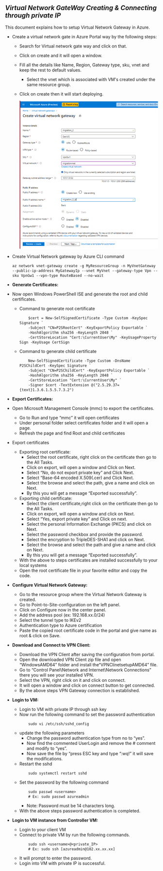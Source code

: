 
## **_Virtual Network GateWay Creating & Connecting through private IP_** 

This document explains how to setup Virtual Network Gateway in Azure.

-	Create a virtual network gate in Azure Portal way by the following steps:

	-	Search for Virtual network gate way and click on that.
	-	Click on create and it will open a window.
	-	Fill all the details like Name, Region, Gateway type, sku, vnet and keep the rest to default values.
        -   Select the vnet which is associated with VM's created under the same resource group.
	-	Click on create then it will start deploying.
	
		![image](ss/vpngateway.png)
		
-	Create Virtual Network gateway by Azure CLI command
	```
	az network vnet-gateway create -g MyResourceGroup -n MyVnetGateway --public-ip-address MyGatewayIp --vnet MyVnet --gateway-type Vpn --sku VpnGw1 --vpn-type RouteBased --no-wait
	```
- **Generate Certificates:**
-   Now open Windows PowerShell ISE and generate the root and child certificates.
    -   Command to generate root certificate
        ```
            $cert = New-SelfSignedCertificate -Type Custom -KeySpec Signature `
            -Subject "CN=P2SRootCert" -KeyExportPolicy Exportable `
            -HashAlgorithm sha256 -KeyLength 2048 `
            -CertStoreLocation "Cert:\CurrentUser\My" -KeyUsageProperty Sign -KeyUsage CertSign
        ```
    -   Command to generate child certificate
        ```
            New-SelfSignedCertificate -Type Custom -DnsName P2SChildCert -KeySpec Signature `
            -Subject "CN=P2SChildCert" -KeyExportPolicy Exportable `
            -HashAlgorithm sha256 -KeyLength 2048 `
            -CertStoreLocation "Cert:\CurrentUser\My" `
            -Signer $cert -TextExtension @("2.5.29.37={text}1.3.6.1.5.5.7.3.2")
        ```
-   **Export Certificates:**
-   Open Microsoft Management Console (mmc) to export the certificates.
    - Go to Run and type “mmc” it will open certificates
    - Under personal folder select certificates folder and it will open a page.
    - Refresh the page and find Root and child certificates
-   Export certificates
    -   Exporting root certificate:
        -   Select the root certificate, right click on the certificate then go to the All Tasks.
        -   Click on export, will open a window and Click on Next.
        -   Select “No, do not export private key” and Click Next.
        -   Select “Base-64 encoded X.509(.cer) and Click Next.
        -   Select the browse and select the path, give a name and click on Next.
        -   By this you will get a message “Exported successfully”.
    -   Exporting child certificate:
        -   Select the client certificate,right click on the certificate then go to the All Tasks.
        -   Click on export, will open a window and click on Next.
        -   Select “Yes, export private key” and Click on next.
        -   Select the personal Information Exchange (PKCS) and click on Next.
        -   Select the password checkbox and provide the password.
        -   Select the encryption to TripleDES-SHA1 and click on Next.
        -   Select the browse and select the path and give a name and click on Next.
        -   By this you will get a message “Exported successfully”.
    -   With the above to steps certificates are installed successfully to your local systems
    -   Open the root certificate file in your favorite editor and copy the code.

-   **Configure Virtual Network Gateway:**
    -	Go to the resource group where the Virtual Network Gateway is created.
    -   Go to Point-to-Site-configuration on the left panel.
    -   Click on Configure now in the center panel.
    -   Add the address pool (ex: 192.168.xx.0/24)
    -   Select the tunnel type to IKEv2
    -   Authentication type to Azure certification
    -   Paste the copied root certificate code in the portal and give name as root & click on Save.

-   **Download and Connect to VPN Client:**

    -   Download the VPN Client after saving the configuration from portal.
    -   Open the downloaded VPN Client zip file and open “WindowsAMD64” folder and install the“VPNClinetsetupAMD64” file.
    -   Go to “Control Panel\Network and Internet\Network Connections” there you will see your installed VPN.
    -   Select the VPN, right click on it and click on connect.
    -   It will open a window and click on connect button to get connected.
    -   By the above steps VPN Gateway connection is established.

-   **Login to VM:**
    -   Login to VM with private IP through ssh key
    -   Now run the following command to set the password authentication
        ```
            sudo vi /etc/ssh/sshd_config
        ```
    -   update the following parameters
        -   Change the password authentication type from no to “yes”.
        -   Now find the commented UserLogin and remove the # comment and modify to “yes”.
        -   Now save the file by “press ESC key and type “:wq!” it will save the modifications.
    -   Restart the sshd 
        ```
            sudo systemctl restart sshd
        ```
    -   Set the password by the following command
        ```
            sudo passwd <username>
            # Ex: sudo passwd azureadmin
        ```
        -   Note: Password must be 14 characters long.
    -   With the above steps password authentication is completed.

-   **Login to VM instance from Controller VM:**
    -   Login to your client VM
    -   Connect to private VM by run the following commands.
        ```
            sudo ssh <username>@<private_IP>
            # Ex: sudo ssh [azureadmin@102.xx.xx.xx]
        ```
    -   It will prompt to enter the password.
    -   Login into VM with private IP is successful.
